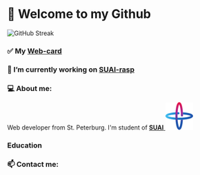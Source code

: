 # 🌌 Welcome to my Github

![GitHub Streak](https://streak-stats.demolab.com?user=danzo0l&theme=onedark_duo)

### ✅ My [Web-card](https://danzo0l.github.io/business-card-website/)


### 🔭 I’m currently working on [SUAI-rasp](https://danzo0l.github.io/guap-raspisanie/)

### 💻 About me:
Web developer from St. Peterburg. I'm student of [**SUAI** ![SUAI](img/suai.svg)](https://suai.edu.ru/)


### Education

### 📫 Contact me: 





<!--
**denis-adidas/denis-adidas** is a ✨ _special_ ✨ repository because its `README.md` (this file) appears on your GitHub profile.

Here are some ideas to get you started:

- 🔭 I’m currently working on ...
- 🌱 I’m currently learning ...
- 👯 I’m looking to collaborate on ...
- 🤔 I’m looking for help with ...
- 💬 Ask me about ...
- 📫 How to reach me: ...
- 😄 Pronouns: ...
- ⚡ Fun fact: ...
-->